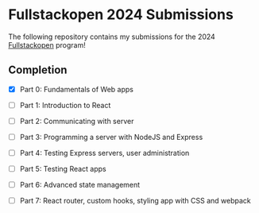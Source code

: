 # Fullstackopen 2024 Submissions

The following repository contains my submissions for the 2024 [Fullstackopen](https://fullstackopen.com/en/) program! 

## Completion
- [x] Part 0: Fundamentals of Web apps
- [ ] Part 1: Introduction to React
- [ ] Part 2: Communicating with server
- [ ] Part 3: Programming a server with NodeJS and Express
- [ ] Part 4: Testing Express servers, user administration
- [ ] Part 5: Testing React apps
- [ ] Part 6: Advanced state management
- [ ] Part 7: React router, custom hooks, styling app with CSS and webpack

